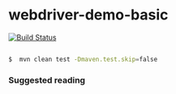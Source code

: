 # webdriver-demo-basic

[![Build Status](https://travis-ci.org/henryqdineen/webdriver-demo.svg)](https://travis-ci.org/henryqdineen/webdriver-demo)

```sh

$  mvn clean test -Dmaven.test.skip=false
```

### Suggested reading

